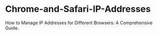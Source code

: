 # Chrome-and-Safari-IP-Addresses
How to Manage IP Addresses for Different Browsers: A Comprehensive Guide.
